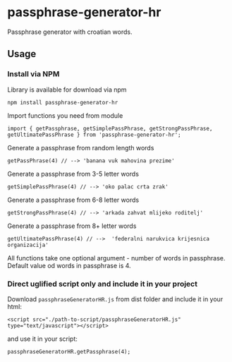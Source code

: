 # passphrase-generator-hr

Passphrase generator with croatian words.

## Usage

### Install via NPM

Library is available for download via npm

    npm install passphrase-generator-hr

Import functions you need from module

    import { getPassphrase, getSimplePassPhrase, getStrongPassPhrase, getUltimatePassPhrase } from 'passphrase-generator-hr';

Generate a passphrase from random length words 

    getPassPhrase(4) // --> 'banana vuk mahovina prezime'

Generate a passphrase from 3-5 letter words  

    getSimplePassPhrase(4) // --> 'oko palac crta zrak'

Generate a passphrase from 6-8 letter words  

    getStrongPassPhrase(4) // --> 'arkada zahvat mlijeko roditelj'

Generate a passphrase from 8+ letter words

    getUltimatePassPhrase(4) // -->  'federalni narukvica krijesnica organizacija'


All functions take one optional argument - number of words in passphrase. Default value od words in passphrase is 4.

### Direct uglified script only and include it in your project 

Download ```passphraseGeneratorHR.js``` from dist folder and include it in your html:

    <script src="./path-to-script/passphraseGeneratorHR.js" type="text/javascript"></script>

and use it in your script:
    
    passphraseGeneratorHR.getPassphrase(4);